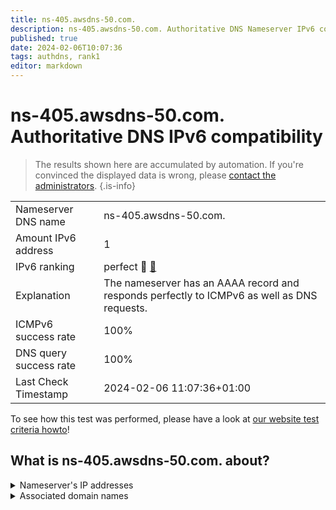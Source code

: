 ```yaml
---
title: ns-405.awsdns-50.com.
description: ns-405.awsdns-50.com. Authoritative DNS Nameserver IPv6 compatibility
published: true
date: 2024-02-06T10:07:36
tags: authdns, rank1
editor: markdown
---
```


# ns-405.awsdns-50.com. Authoritative DNS IPv6 compatibility

> The results shown here are accumulated by automation. If you're convinced the displayed data is wrong, please [contact the administrators](/howto/chat). 
{.is-info}




|   |   |
| - | - |
| Nameserver DNS name | ns-405.awsdns-50.com.
| Amount IPv6 address | 1
| IPv6 ranking | perfect :1st_place_medal: [🔗](/howto/ranking) |
| Explanation | The nameserver has an AAAA record and responds perfectly to ICMPv6 as well as DNS requests. |
| ICMPv6 success rate | 100%|
| DNS query success rate | 100% |
| Last Check Timestamp | 2024-02-06 11:07:36+01:00 |

To see how this test was performed, please have a look at [our website test criteria howto](/howto/testcriteria/authdns)!


## What is ns-405.awsdns-50.com. about?




<details>
<summary>Nameserver's IP addresses</summary>

2600:9000:5301:9500::1

</details>



<details>
<summary>Associated domain names</summary>

fauna.com

</details>
